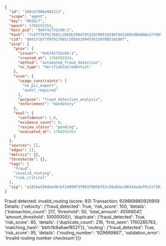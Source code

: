 ```json
{
  "id": "1b0cb740be9822c2",
  "scope": "agent",
  "key": "RESULT",
  "epoch": 1760293354,
  "host_pid": "9e6742732c60:1",
  "hash": "7cbf7f8f917601c205bb2994f95320708519290fde53891d8b8b6e377d992c8b",
  "cid": "QmV17cbf7f8f917601c205bb2994f95320708519290f",
  "aicp": {
    "prov": {
      "issuer": "9e6742732c60:1",
      "created_at": 1760293354,
      "method": "automated_fraud_detection",
      "vc_type": "VerifiableCredential"
    },
    "ucon": {
      "usage_constraints": [
        "no_pii_export",
        "audit_required"
      ],
      "purpose": "fraud_detection_analysis",
      "enforcement": "mandatory"
    },
    "eval": {
      "confidence": 1.0,
      "evidence_count": 0,
      "review_status": "pending",
      "evaluated_at": 1760293354
    }
  },
  "sources": [],
  "edges": [],
  "metrics": {},
  "thresholds": {},
  "tags": [
    "fraud",
    "invalid_routing",
    "risk_critical"
  ],
  "sig": "a181bed36deed6cbf24000f3f8837085bf52c58a65ec80314a4af9c317303d05"
}
```

Fraud detected: invalid_routing (score: 93)
Transaction: 929669860929959
Details: {'velocity': {'fraud_detected': True, 'risk_score': 100, 'details': {'transaction_count': 217, 'threshold': 50, 'total_amount': 45568047, 'amount_threshold': 10000000}}, 'duplicate': {'fraud_detected': True, 'risk_score': 85, 'details': {'duplicate_count': 216, 'first_seen': 1760285763, 'matching_hash': 'bbfcfb9a6aef8521'}}, 'routing': {'fraud_detected': True, 'risk_score': 95, 'details': {'routing_number': '929669867', 'validation_error': 'Invalid routing number checksum'}}}